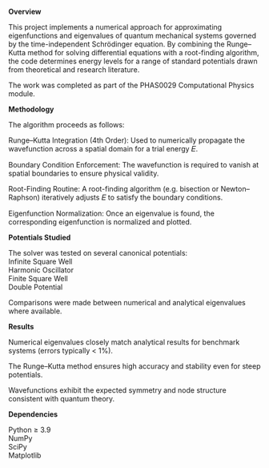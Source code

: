 **Overview**

This project implements a numerical approach for approximating eigenfunctions and eigenvalues of quantum mechanical systems governed by the time-independent Schrödinger equation. By combining the Runge–Kutta method for solving differential equations with a root-finding algorithm, the code determines energy levels for a range of standard potentials drawn from theoretical and research literature.

The work was completed as part of the PHAS0029 Computational Physics module.



**Methodology**

The algorithm proceeds as follows:

Runge–Kutta Integration (4th Order):
Used to numerically propagate the wavefunction across a spatial domain for a trial energy 
𝐸.

Boundary Condition Enforcement:
The wavefunction is required to vanish at spatial boundaries to ensure physical validity.

Root-Finding Routine:
A root-finding algorithm (e.g. bisection or Newton–Raphson) iteratively adjusts 
𝐸 to satisfy the boundary conditions.

Eigenfunction Normalization:
Once an eigenvalue is found, the corresponding eigenfunction is normalized and plotted.


**Potentials Studied**

The solver was tested on several canonical potentials:
<br>
Infinite Square Well
<br>
Harmonic Oscillator
<br>
Finite Square Well
<br>
Double Potential

Comparisons were made between numerical and analytical eigenvalues where available.


**Results**

Numerical eigenvalues closely match analytical results for benchmark systems (errors typically < 1%).

The Runge–Kutta method ensures high accuracy and stability even for steep potentials.

Wavefunctions exhibit the expected symmetry and node structure consistent with quantum theory.


**Dependencies**

Python ≥ 3.9
<br>
NumPy
<br>
SciPy
<br>
Matplotlib
